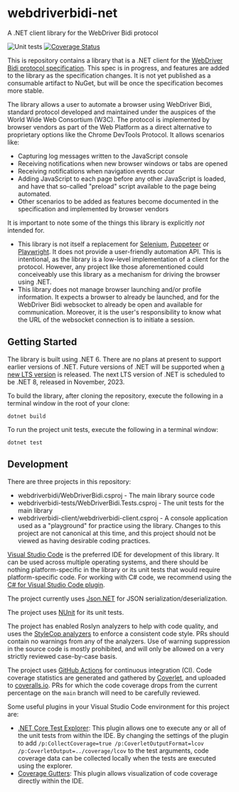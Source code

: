 # webdriverbidi-net
A .NET client library for the WebDriver Bidi protocol

![Unit tests](https://github.com/jimevans/webdriverbidi-net/actions/workflows/dotnet.yml/badge.svg)
[![Coverage Status](https://coveralls.io/repos/github/jimevans/webdriverbidi-net/badge.svg?branch=main&kill_cache=1)](https://coveralls.io/github/jimevans/webdriverbidi-net?branch=main)

This is repository contains a library that is a .NET client for the
[WebDriver Bidi protocol specification](https://w3c.github.io/webdriver-bidi/). This spec is in progress,
and features are added to the library as the specification changes. It is not yet published as a consumable
artifact to NuGet, but will be once the specification becomes more stable.

The library allows a user to automate a browser using WebDriver Bidi, standard protocol developed and maintained
under the auspices of the World Wide Web Consortium (W3C). The protocol is implemented by browser vendors as part
of the Web Platform as a direct alternative to proprietary options like the Chrome DevTools Protocol. It allows
scenarios like:
* Capturing log messages written to the JavaScript console
* Receiving notifications when new browser windows or tabs are opened
* Receiving notifications when navigation events occur
* Adding JavaScript to each page before any other JavaScript is loaded, and have that so-called "preload"
script available to the page being automated.
* Other scenarios to be added as features become documented in the specification and implemented by browser
vendors 

It is important to note some of the things this library is explicitly _not_ intended for.
* This library is not itself a replacement for [Selenium](https://selenium.dev), [Puppeteer](https://pptr.dev)
or [Playwright](https://playwright.dev). It does not provide a user-friendly automation API. This is intentional,
as the library is a low-level implementation of a client for the protocol. However, any project like those
aforementioned could conceiveably use this library as a mechanism for driving the browser using .NET.
* This library does not manage browser launching and/or profile information. It expects a browser to already
be launched, and for the WebDriver Bidi websocket to already be open and available for communication. Moreover,
it is the user's responsibility to know what the URL of the websocket connection is to initiate a session.

## Getting Started
The library is built using .NET 6. There are no plans at present to support earlier versions of .NET.
Future versions of .NET will be supported when [a new LTS version](https://dotnet.microsoft.com/en-us/platform/support/policy/dotnet-core) is released. The next LTS version of .NET is scheduled to be .NET 8, released in November, 2023.

To build the library, after cloning the repository, execute the following in a terminal window
in the root of your clone:

    dotnet build

To run the project unit tests, execute the following in a terminal window:

    dotnet test

## Development
There are three projects in this repository:
* webdriverbidi/WebDriverBidi.csproj - The main library source code
* webdriverbidi-tests/WebDriverBidi.Tests.csproj - The unit tests for the main library
* webdriverbidi-client/webdriverbidi-client.csproj - A console application used as a "playground"
for practice using the library. Changes to this project are not canonical at this time, and this
project should not be viewed as having desirable coding practices.

[Visual Studio Code](https://code.visualstudio.com/) is the preferred IDE for development of this library.
It can be used across multiple operating systems, and there should be nothing platform-specific in the
library or its unit tests that would require platform-specific code. For working with C# code, we recommend
using the [C# for Visual Studio Code plugin](https://marketplace.visualstudio.com/items?itemName=ms-dotnettools.csharp).

The project currently uses [Json.NET](https://www.newtonsoft.com/json) for JSON serialization/deserialization.

The project uses [NUnit](https://nunit.org/) for its unit tests.

The project has enabled Roslyn analyzers to help with code quality, and uses the
[StyleCop analyzers](https://www.nuget.org/packages/StyleCop.Analyzers) to enforce a consistent code style.
PRs should contain no warnings from any of the analyzers. Use of warning suppression in the source code
is mostly prohibited, and will only be allowed on a very strictly reviewed case-by-case basis.

The project uses [GitHub Actions](https://github.com/jimevans/webdriverbidi-net/actions) for continuous
integration (CI). Code coverage statistics are generated and gathered by
[Coverlet](https://www.nuget.org/packages/coverlet.collector/), and uploaded to
[coveralls.io](https://coveralls.io/github/jimevans/webdriverbidi-net?branch=main). PRs for which
the code coverage drops from the current percentage on the `main` branch will need to be carefully
reviewed.

Some useful plugins in your Visual Studio Code environment for this project are:
* [.NET Core Test Explorer](https://marketplace.visualstudio.com/items?itemName=formulahendry.dotnet-test-explorer):
This plugin allows one to execute any or all of the unit tests from within the IDE. By changing the settings
of the plugin to add `/p:CollectCoverage=true /p:CoverletOutputFormat=lcov /p:CoverletOutput=../coverage/lcov` to
the test arguments, code coverage data can be collected locally when the tests are executed using the explorer.
* [Coverage Gutters](https://marketplace.visualstudio.com/items?itemName=ryanluker.vscode-coverage-gutters):
This plugin allows visualization of code coverage directly within the IDE.